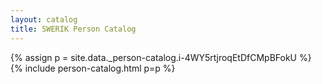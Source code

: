 ```yaml
---
layout: catalog
title: SWERIK Person Catalog
---
```

{% assign p = site.data._person-catalog.i-4WY5rtjroqEtDfCMpBFokU %}
{% include person-catalog.html p=p %}

